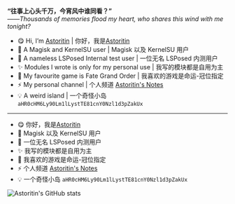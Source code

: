 **“往事上心头千万，今宵风中谁同看？”**   
 *——Thousands of memories flood my heart, who shares this wind with me tonight?*   
- 😋 Hi, I’m [Astoritin](https://github.com/Astoritin) | 你好，我是[Astoritin](https://github.com/Astoritin)
- 🌱 A Magisk and KernelSU user | Magisk 以及 KernelSU 用户
- 🎉 A nameless LSPosed Internal test user | 一位无名 LSPosed 内测用户
- ✨ Modules I wrote is only for my personal use | 我写的模块都是自用为主
- 🚀 My favourite game is Fate Grand Order | 我喜欢的游戏是命运-冠位指定
- ⚡ My personal channel | 个人频道 [Astoritin's Notes](https://t.me/astoritinn)
- 💡 A weird island | 一个奇怪小岛 `aHR0cHM6Ly90Lm1lLystTE81cnY0Nzl1d3pZakUx`
---
- 😋 你好，我是[Astoritin](https://github.com/Astoritin)
- 🌱 Magisk 以及 KernelSU 用户
- 🎉 一位无名 LSPosed 内测用户
- ✨ 我写的模块都是自用为主
- 🚀 我喜欢的游戏是命运-冠位指定
- ⚡ 个人频道 [Astoritin's Notes](https://t.me/astoritinn)
- 💡 一个奇怪小岛 `aHR0cHM6Ly90Lm1lLystTE81cnY0Nzl1d3pZakUx`
   
![Astoritin's GitHub stats](https://github-readme-stats.vercel.app/api?username=Astoritin&show_icons=true)
